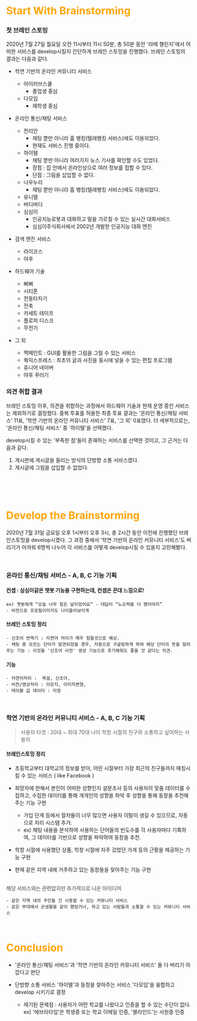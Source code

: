 # <span style="color:orange">Start With Brainstorming</span>



### 첫 브레인 스토밍

2020년 7월 27일 월요일 오전 11시부터 11시 50분, 총 50분 동안 '라떼 챌린지'에서 어떠한 서비스를 develop시킬지 간단하게 브레인 스토밍을 진행했다. 브레인 스토밍의 결과는 다음과 같다.

* 학연 기반의 온라인 커뮤니티 서비스
   * 아이러브스쿨
      * 졸업생 중심
   * 다모임
      * 재학생 중심

* 온라인 통신/채팅 서비스
   * 천리안
      * 채팅 뿐만 아니라 홈 뱅킹(텔레뱅킹 서비스)에도 이용되었다.
      * 현재도 서비스 진행 중이다.
   * 하이텔
      * 채팅 뿐만 아니라 여러가지 뉴스 기사를 확인할 수도 있었다.
      * 장점 : 집 안에서 온라인상으로 여러 정보를 접할 수 있다.
      * 단점 : 그림을 삽입할 수 없다.
   * 나우누리
      * 채팅 뿐만 아니라 홈 뱅킹(텔레뱅킹 서비스)에도 이용되었다.
   * 유니텔
   * 버디버디
   * 심심이
      * 인공지능로봇과 대화하고 말을 가르칠 수 있는 실시간 대화서비스
      * 심심이주식회사에서 2002년 개발한 인공지능 대화 엔진

* 검색 엔진 서비스
   * 라이코스
   * 야후

* 하드웨어 기술
   * 삐삐
   * 시티폰
   * 전동타자기
   * 전축
   * 카세트 테이프
   * 플로피 디스크
   * 무전기

* 그 외
   * 맥페인트 : GUI를 활용한 그림을 그릴 수 있는 서비스
   * 쿽익스프레스 : 최초의 글과 사진을 동시에 넣을 수 있는 편집 프로그램
   * 쥬니어 네이버
   * 야후 꾸러기


### 의견 취합 결과

브레인 스토밍 이후, 의견을 취합하는 과정에서 하드웨어 기술과 현재 운영 중인 서비스는 제외하기로 결정했다. 중복 투표를 허용한 최종 투표 결과는 '온라인 통신/채팅 서비스' 11표, '학연 기반의 온라인 커뮤니티 서비스' 7표, '그 외' 0표였다. 더 세부적으로는, '온라인 통신/채팅 서비스' 중 '하이텔'을 선택했다.

develop시킬 수 있는 '부족한 점'들이 존재하는 서비스를 선택한 것이고, 그 근거는 다음과 같다.

1. 게시판에 게시글을 올리는 방식의 단방향 소통 서비스였다.
2. 게시글에 그림을 삽입할 수 없었다.

<br><br><br>

# <span style="color:orange">Develop the Brainstorming</span>

2020년 7월 31일 금요일 오후 1시부터 오후 3시, 총 2시간 동안 이전에 진행했던 브레인스토밍을 develop시켰다. 그 과정 중에서 '학연 기반의 온라인 커뮤니티 서비스'도 버리기가 아까워 6명씩 나누어 각 서비스를 어떻게 develop시킬 수 있을지 고민해봤다. 

<br>

### 온라인 통신/채팅 서비스 - A, B, C 기능 기획

#### 컨셉 : 심심이같은 챗봇 기능을 구현하는데, 컨셉은 꼰대 느낌으로!

```
ex) 챗봇에게 “오늘 너무 힘든 날이었어요” - 대답이 “노오력을 더 했어야지”
- 비전으로 프로필이미지도 나이들어보이게
```

#### 브레인 스토밍 정리

```
- 신조어 번역기 : 자연어 처리가 매우 힘들것으로 예상.
- 채팅 중 모르는 단어가 발견되었을 경우, 자동으로 구글링하게 하여 해당 단어의 뜻을 알려주는 기능 : 이것을 '신조어 사전' 생성 기능으로 추가해줘도 좋을 것 같다는 의견.
```

#### 기능

```
- 자연어처리 :  욕설, 신조어,
- 비전/영상처리 : 이모지, 이미지변형,
- 테이블 값 데이터 : 미정
```
<br>

### 학연 기반의 온라인 커뮤니티 서비스 - A, B, C 기능 기획

> 사용자 타겟 : 20대 ~ 최대 70대 나이 학창 시절의 친구와 소통하고 싶어하는 사용자

#### 브레인스토밍 정리

- 초등학교부터 대학교의 정보를 받아, 어린 시절부터 가장 최근의 친구들까지 매칭시킬 수 있는 서비스 ( like Facebook )

- 희망자에 한해서 본인이 어떠한 성향인지 설문조사 등의 사용자의 맞춤 데이터를 수집하고, 수집한 데이터를 통해 개개인의 성향을 파악 후 성향을 통해 동창을 추천해주는 기능 구현

  - 가입 단계 등에서 절차들이 너무 많으면 사용자 이탈이 생길 수 있으므로, 자동으로 처리 시스템 추가.
  - ex) 채팅 내용을 분석하여 사용하는 단어들의 빈도수를 각 사용자마다 기록하여, 그 데이터를 기반으로 성향을 파악하여 동창을 추천.

- 학창 시절에 사용했던 상품, 학창 시절에 자주 갔었던 가게 등의 근황을 제공하는 기능 구현

- 현재 같은 지역 내에 거주하고 있는 동창들을 찾아주는 기능 구현

<br>
<strong style="color:gray">해당 서비스와는 관련없지만 추가적으로 나온 아이디어</strong> 

```
- 같은 지역 내의 주민들 간 사용할 수 있는 커뮤니티 서비스
- 같은 부대에서 군생활을 같이 했었거나, 하고 있는 사람들과 소통할 수 있는 커뮤니티 서비스
```
<br>

# <span style="color:orange">Conclusion</span>

* '온라인 통신/채팅 서비스'과 '학연 기반의 온라인 커뮤니티 서비스' 둘 다 버리기 아깝다고 판단
* 단방향 소통 서비스 '하이텔'과 동창을 찾아주는 서비스 '다모임'을 융합하고 develop 시키기로 결정

  - 제기된 문제점 : 사용자가 어떤 학교를 나왔다고 인증을 할 수 있는 수단이 없다. <br>ex) '에브라타임'은 학생증 또는 학교 이메일 인증, '블라인드'는 사원증 인증
